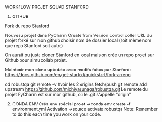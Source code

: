 
WORKFLOW PROJET SQUAD STANFORD

1. GITHUB

Fork du repo Stanford

Nouveau projet dans PyCharm
Create from Version control
coller URL du projet forké sur mon github
choisir nom de dossier local (soit même nom que repo Stanford soit autre)

On aurait pu juste cloner Stanford en local mais on crée un repo projet sur Github pour simu collab projet.

Maintenir mon clone uptodate avec modifs faites par Stanford:
https://docs.github.com/en/get-started/quickstart/fork-a-repo

cd robustqa
git remote -v #voir les 2 origins fetch/push
git remote add upstream https://github.com/michiyasunaga/robustqa.git
Le remote du projet PyCharm est sur mon github, où le .git s'appelle "origin"


2. CONDA ENV
Créa env spécial projet
->conda env create -f environment.yml
Activation
->source activate robustqa
Note: Remember to do this each time you work on your code.







